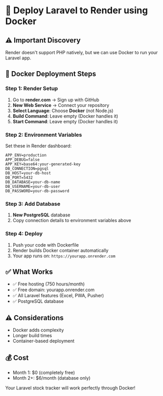 # 🐳 Deploy Laravel to Render using Docker

## ⚠️ Important Discovery
Render doesn't support PHP natively, but we can use Docker to run your Laravel app.

## 🚀 Docker Deployment Steps

### Step 1: Render Setup
1. Go to **render.com** → Sign up with GitHub
2. **New Web Service** → Connect your repository
3. **Select Language**: Choose **Docker** (not Node.js)
4. **Build Command**: Leave empty (Docker handles it)
5. **Start Command**: Leave empty (Docker handles it)

### Step 2: Environment Variables
Set these in Render dashboard:
```
APP_ENV=production
APP_DEBUG=false
APP_KEY=base64:your-generated-key
DB_CONNECTION=pgsql
DB_HOST=your-db-host
DB_PORT=5432
DB_DATABASE=your-db-name
DB_USERNAME=your-db-user
DB_PASSWORD=your-db-password
```

### Step 3: Add Database
1. **New PostgreSQL** database
2. Copy connection details to environment variables above

### Step 4: Deploy
1. Push your code with Dockerfile
2. Render builds Docker container automatically
3. Your app runs on: `https://yourapp.onrender.com`

## ✅ What Works
- ✅ Free hosting (750 hours/month)
- ✅ Free domain: yourapp.onrender.com
- ✅ All Laravel features (Excel, PWA, Pusher)
- ✅ PostgreSQL database

## ⚠️ Considerations
- Docker adds complexity
- Longer build times
- Container-based deployment

## 💰 Cost
- Month 1: $0 (completely free)
- Month 2+: $6/month (database only)

Your Laravel stock tracker will work perfectly through Docker!
